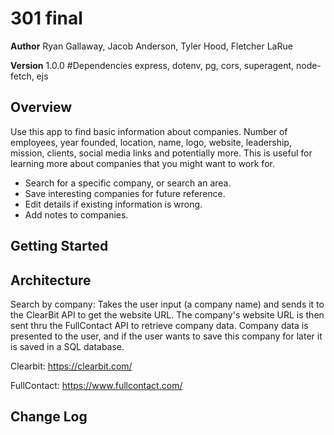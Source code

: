 # 301 final


**Author**
Ryan Gallaway, Jacob Anderson, Tyler Hood, Fletcher LaRue

**Version**
1.0.0 
#Dependencies
express, dotenv, pg, cors, superagent, node-fetch, ejs

## Overview
<!-- Provide a high level overview of what this application is and why you are building it, beyond the fact that it's an assignment for a Code Fellows 301 class. (i.e. What's your problem domain?) -->
Use this app to find basic information about companies. Number of employees, year founded, location, name, logo, website, leadership, mission, clients, social media links and potentially more. This is useful for learning more about companies that you might want to work for.

- Search for a specific company, or search an area.
- Save interesting companies for future reference.
- Edit details if existing information is wrong.
- Add notes to companies.

## Getting Started
<!-- What are the steps that a user must take in order to build this app on their own machine and get it running? -->

## Architecture
<!-- Provide a detailed description of the application design. What technologies (languages, libraries, etc) you're using, and any other relevant design information. -->

Search by company:
Takes the user input (a company name) and sends it to the ClearBit API to get the website URL. The company's website URL is then sent thru the FullContact API to retrieve company data. Company data is presented to the user, and if the user wants to save this company for later it is saved in a SQL database.

Clearbit: https://clearbit.com/

FullContact: https://www.fullcontact.com/

## Change Log
<!-- Use this area to document the iterative changes made to your application as each feature is successfully implemented. Use time stamps. Here's an examples:

01-01-2001 4:59pm - Application now has a fully-functional express server, with GET and POST routes for the book resource.

## Credits and Collaborations
<!-- Give credit (and a link) to other people or resources that helped you build this application. -->



